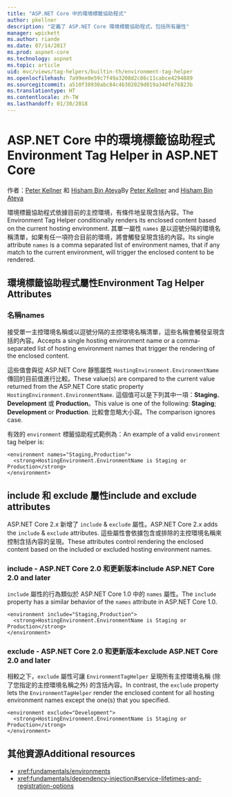 ```yaml
---
title: "ASP.NET Core 中的環境標籤協助程式"
author: pkellner
description: "定義了 ASP.NET Core 環境標籤協助程式，包括所有屬性"
manager: wpickett
ms.author: riande
ms.date: 07/14/2017
ms.prod: aspnet-core
ms.technology: aspnet
ms.topic: article
uid: mvc/views/tag-helpers/builtin-th/environment-tag-helper
ms.openlocfilehash: 7a99ee0e59c7f49a3208d2c86c11cabce4294889
ms.sourcegitcommit: a510f38930abc84c4b302029d019a34dfe76823b
ms.translationtype: HT
ms.contentlocale: zh-TW
ms.lasthandoff: 01/30/2018
---
```

# <a name="environment-tag-helper-in-aspnet-core"></a><span data-ttu-id="0449f-103">ASP.NET Core 中的環境標籤協助程式</span><span class="sxs-lookup"><span data-stu-id="0449f-103">Environment Tag Helper in ASP.NET Core</span></span>

<span data-ttu-id="0449f-104">作者：[Peter Kellner](http://peterkellner.net) 和 [Hisham Bin Ateya](https://twitter.com/hishambinateya)</span><span class="sxs-lookup"><span data-stu-id="0449f-104">By [Peter Kellner](http://peterkellner.net) and [Hisham Bin Ateya](https://twitter.com/hishambinateya)</span></span>

<span data-ttu-id="0449f-105">環境標籤協助程式依據目前的主控環境，有條件地呈現含括內容。</span><span class="sxs-lookup"><span data-stu-id="0449f-105">The Environment Tag Helper conditionally renders its enclosed content based on the current hosting environment.</span></span> <span data-ttu-id="0449f-106">其單一屬性 `names` 是以逗號分隔的環境名稱清單，如果有任一項符合目前的環境，將會觸發呈現含括的內容。</span><span class="sxs-lookup"><span data-stu-id="0449f-106">Its single attribute `names` is a comma separated list of environment names, that if any match to the current environment, will trigger the enclosed content to be rendered.</span></span>

## <a name="environment-tag-helper-attributes"></a><span data-ttu-id="0449f-107">環境標籤協助程式屬性</span><span class="sxs-lookup"><span data-stu-id="0449f-107">Environment Tag Helper Attributes</span></span>

### <a name="names"></a><span data-ttu-id="0449f-108">名稱</span><span class="sxs-lookup"><span data-stu-id="0449f-108">names</span></span>

<span data-ttu-id="0449f-109">接受單一主控環境名稱或以逗號分隔的主控環境名稱清單，這些名稱會觸發呈現含括的內容。</span><span class="sxs-lookup"><span data-stu-id="0449f-109">Accepts a single hosting environment name or a comma-separated list of hosting environment names that trigger the rendering of the enclosed content.</span></span>

<span data-ttu-id="0449f-110">這些值會與從 ASP.NET Core 靜態屬性 `HostingEnvironment.EnvironmentName` 傳回的目前值進行比較。</span><span class="sxs-lookup"><span data-stu-id="0449f-110">These value(s) are compared to the current value returned from the ASP.NET Core static property `HostingEnvironment.EnvironmentName`.</span></span>  <span data-ttu-id="0449f-111">這個值可以是下列其中一項：**Staging**、**Development** 或 **Production**。</span><span class="sxs-lookup"><span data-stu-id="0449f-111">This value is one of the following: **Staging**; **Development** or **Production**.</span></span> <span data-ttu-id="0449f-112">比較會忽略大小寫。</span><span class="sxs-lookup"><span data-stu-id="0449f-112">The comparison ignores case.</span></span>

<span data-ttu-id="0449f-113">有效的 `environment` 標籤協助程式範例為：</span><span class="sxs-lookup"><span data-stu-id="0449f-113">An example of a valid `environment` tag helper is:</span></span>

```cshtml
<environment names="Staging,Production">
  <strong>HostingEnvironment.EnvironmentName is Staging or Production</strong>
</environment>
```

## <a name="include-and-exclude-attributes"></a><span data-ttu-id="0449f-114">include 和 exclude 屬性</span><span class="sxs-lookup"><span data-stu-id="0449f-114">include and exclude attributes</span></span>

<span data-ttu-id="0449f-115">ASP.NET Core 2.x 新增了 `include`  &  `exclude` 屬性。</span><span class="sxs-lookup"><span data-stu-id="0449f-115">ASP.NET Core 2.x adds the `include` & `exclude` attributes.</span></span> <span data-ttu-id="0449f-116">這些屬性會依據包含或排除的主控環境名稱來控制含括內容的呈現。</span><span class="sxs-lookup"><span data-stu-id="0449f-116">These attributes control rendering the enclosed content based on the included or excluded hosting environment names.</span></span>

### <a name="include-aspnet-core-20-and-later"></a><span data-ttu-id="0449f-117">include - ASP.NET Core 2.0 和更新版本</span><span class="sxs-lookup"><span data-stu-id="0449f-117">include ASP.NET Core 2.0 and later</span></span>

<span data-ttu-id="0449f-118">`include` 屬性的行為類似於 ASP.NET Core 1.0 中的 `names` 屬性。</span><span class="sxs-lookup"><span data-stu-id="0449f-118">The `include` property has a similar behavior of the `names` attribute in ASP.NET Core 1.0.</span></span>

```cshtml
<environment include="Staging,Production">
  <strong>HostingEnvironment.EnvironmentName is Staging or Production</strong>
</environment>
```

### <a name="exclude-aspnet-core-20-and-later"></a><span data-ttu-id="0449f-119">exclude - ASP.NET Core 2.0 和更新版本</span><span class="sxs-lookup"><span data-stu-id="0449f-119">exclude ASP.NET Core 2.0 and later</span></span>

<span data-ttu-id="0449f-120">相較之下，`exclude` 屬性可讓 `EnvironmentTagHelper` 呈現所有主控環境名稱 (除了您指定的主控環境名稱之外) 的含括內容。</span><span class="sxs-lookup"><span data-stu-id="0449f-120">In contrast, the `exclude` property lets the `EnvironmentTagHelper` render the enclosed content for all hosting environment names except the one(s) that you specified.</span></span>

```cshtml
<environment exclude="Development">
  <strong>HostingEnvironment.EnvironmentName is Staging or Production</strong>
</environment>
```

## <a name="additional-resources"></a><span data-ttu-id="0449f-121">其他資源</span><span class="sxs-lookup"><span data-stu-id="0449f-121">Additional resources</span></span>

* <xref:fundamentals/environments>
* <xref:fundamentals/dependency-injection#service-lifetimes-and-registration-options>
